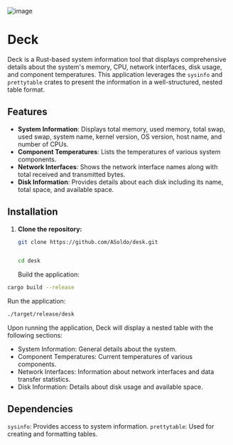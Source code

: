 ![image](https://github.com/user-attachments/assets/5808ac2e-3014-434d-b9fb-891444f2de94)

# Deck

Deck is a Rust-based system information tool that displays comprehensive details about the system's memory, CPU, network interfaces, disk usage, and component temperatures. This application leverages the `sysinfo` and `prettytable` crates to present the information in a well-structured, nested table format.

## Features

- **System Information**: Displays total memory, used memory, total swap, used swap, system name, kernel version, OS version, host name, and number of CPUs.
- **Component Temperatures**: Lists the temperatures of various system components.
- **Network Interfaces**: Shows the network interface names along with total received and transmitted bytes.
- **Disk Information**: Provides details about each disk including its name, total space, and available space.

## Installation

1. **Clone the repository:**

   ```sh
   git clone https://github.com/ASoldo/desk.git
   ```

   ```sh

   cd desk
   ```

   Build the application:

```sh
cargo build --release

```

Run the application:

```sh
./target/release/desk

```

Upon running the application, Deck will display a nested table with the following sections:

- System Information: General details about the system.
- Component Temperatures: Current temperatures of various components.
- Network Interfaces: Information about network interfaces and data transfer statistics.
- Disk Information: Details about disk usage and available space.

## Dependencies

`sysinfo`: Provides access to system information.
`prettytable`: Used for creating and formatting tables.
